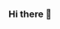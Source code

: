 ### Hi there 👋

<!--
**vanshugalhotra3332/vanshugalhotra3332** is a ✨ _special_ ✨ repository because its `README.md` (this file) appears on your GitHub profile.

Here are some ideas to get you started:

- 🔭 I’m currently working on ... 
- 🌱 I’m currently learning ... C++
- 👯 I’m looking to collaborate on ...
- 🤔 I’m looking for help with ... Data Structures & Algorithms
- 💬 Ask me about ...
- 📫 How to reach me: ...
- 😄 Pronouns: ...
- ⚡ Fun fact: ...
-->
